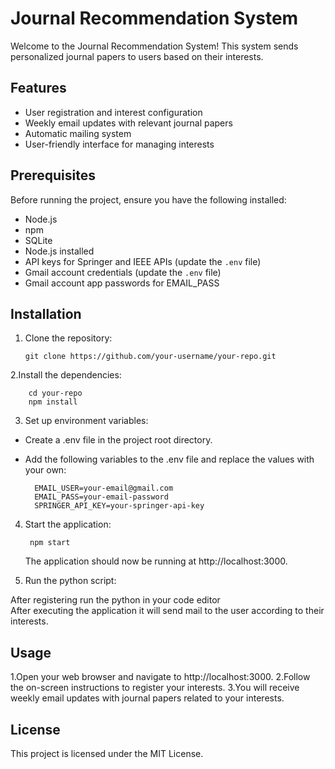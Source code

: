 # Journal Recommendation System

Welcome to the Journal Recommendation System! This system sends personalized journal papers to users based on their interests.

## Features

- User registration and interest configuration
- Weekly email updates with relevant journal papers
- Automatic mailing system
- User-friendly interface for managing interests

## Prerequisites

Before running the project, ensure you have the following installed:

- Node.js 
- npm 
- SQLite 
- Node.js installed
- API keys for Springer and IEEE APIs (update the `.env` file)
- Gmail account credentials (update the `.env` file)
- Gmail account app passwords for EMAIL_PASS

## Installation

1. Clone the repository:

   ```
   git clone https://github.com/your-username/your-repo.git

2.Install the dependencies:

        cd your-repo
        npm install
        
3. Set up environment variables:
- Create a .env file in the project root directory.
- Add the following variables to the .env file and replace the values with your own:
 
        EMAIL_USER=your-email@gmail.com
        EMAIL_PASS=your-email-password
        SPRINGER_API_KEY=your-springer-api-key

4. Start the application:
   
        npm start
        
   The application should now be running at http://localhost:3000.


4. Run the python script:
   
 After registering run the python in your code editor         
 After executing the application it will send mail to the user according to their interests.

## Usage
1.Open your web browser and navigate to http://localhost:3000.
2.Follow the on-screen instructions to register your interests.
3.You will receive weekly email updates with journal papers related to your interests.

## License
This project is licensed under the MIT License.
